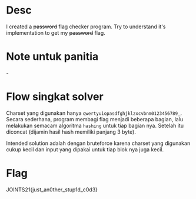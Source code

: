 # Desc

I created a ~~password~~ flag checker program. Try to understand it's implementation to get my ~~password~~ flag.

# Note untuk panitia

\-

# Flow singkat solver

Charset yang digunakan hanya `qwertyuiopasdfghjklzxcvbnm0123456789_`. Secara sederhana, program membagi flag menjadi beberapa bagian, lalu melakukan semacam algoritma `hashing` untuk tiap bagian nya. Setelah itu diconcat (dijamin hasil hash memiliki panjang 3 byte).

Intended solution adalah dengan bruteforce karena charset yang digunakan cukup kecil dan input yang dipakai untuk tiap blok nya juga kecil.

# Flag

JOINTS21{just_an0ther_stup1d_c0d3}
